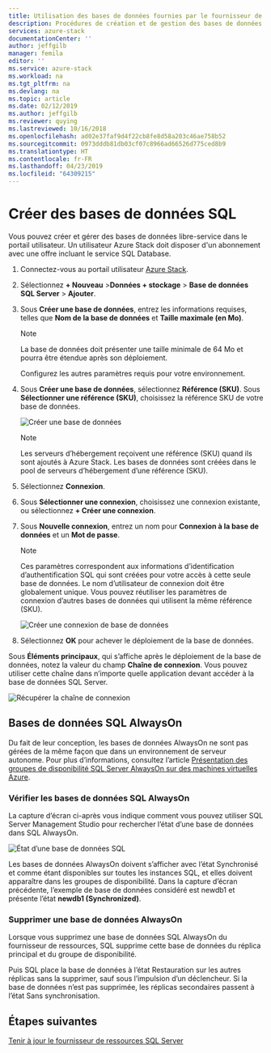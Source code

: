 ```yaml
---
title: Utilisation des bases de données fournies par le fournisseur de ressources de l’adaptateur SQL sur Azure Stack | Microsoft Docs
description: Procédures de création et de gestion des bases de données SQL approvisionnées à l’aide du fournisseur de ressources de l’adaptateur SQL
services: azure-stack
documentationCenter: ''
author: jeffgilb
manager: femila
editor: ''
ms.service: azure-stack
ms.workload: na
ms.tgt_pltfrm: na
ms.devlang: na
ms.topic: article
ms.date: 02/12/2019
ms.author: jeffgilb
ms.reviewer: quying
ms.lastreviewed: 10/16/2018
ms.openlocfilehash: ad02e37faf9d4f22cb8fe8d58a203c46ae758b52
ms.sourcegitcommit: 0973dddb81db03cf07c8966ad66526d775ced8b9
ms.translationtype: HT
ms.contentlocale: fr-FR
ms.lasthandoff: 04/23/2019
ms.locfileid: "64309215"
---
```

# <a name="create-sql-databases"></a>Créer des bases de données SQL

Vous pouvez créer et gérer des bases de données libre-service dans le portail utilisateur. Un utilisateur Azure Stack doit disposer d'un abonnement avec une offre incluant le service SQL Database.

1. Connectez-vous au portail utilisateur [Azure Stack](azure-stack-overview.md).

2. Sélectionnez **+ Nouveau** &gt;**Données + stockage** &gt; **Base de données SQL Server** &gt; **Ajouter**.

3. Sous **Créer une base de données**, entrez les informations requises, telles que **Nom de la base de données** et **Taille maximale (en Mo)**.

   >[!NOTE]
   >La base de données doit présenter une taille minimale de 64 Mo et pourra être étendue après son déploiement.

   Configurez les autres paramètres requis pour votre environnement.

4. Sous **Créer une base de données**, sélectionnez **Référence (SKU)**. Sous **Sélectionner une référence (SKU)**, choisissez la référence SKU de votre base de données.

   ![Créer une base de données](./media/azure-stack-sql-rp-deploy/newsqldb.png)

   >[!NOTE]
   >Les serveurs d’hébergement reçoivent une référence (SKU) quand ils sont ajoutés à Azure Stack. Les bases de données sont créées dans le pool de serveurs d’hébergement d’une référence (SKU).

5. Sélectionnez **Connexion**.
6. Sous **Sélectionner une connexion**, choisissez une connexion existante, ou sélectionnez **+ Créer une connexion**.
7. Sous **Nouvelle connexion**, entrez un nom pour **Connexion à la base de données** et un **Mot de passe**.

   >[!NOTE]
   >Ces paramètres correspondent aux informations d’identification d’authentification SQL qui sont créées pour votre accès à cette seule base de données. Le nom d’utilisateur de connexion doit être globalement unique. Vous pouvez réutiliser les paramètres de connexion d’autres bases de données qui utilisent la même référence (SKU).

   ![Créer une connexion de base de données](./media/azure-stack-sql-rp-deploy/create-new-login.png)

8. Sélectionnez **OK** pour achever le déploiement de la base de données.

Sous **Éléments principaux**, qui s’affiche après le déploiement de la base de données, notez la valeur du champ **Chaîne de connexion**. Vous pouvez utiliser cette chaîne dans n’importe quelle application devant accéder à la base de données SQL Server.

![Récupérer la chaîne de connexion](./media/azure-stack-sql-rp-deploy/sql-db-settings.png)

## <a name="sql-always-on-databases"></a>Bases de données SQL AlwaysOn

Du fait de leur conception, les bases de données AlwaysOn ne sont pas gérées de la même façon que dans un environnement de serveur autonome. Pour plus d’informations, consultez l’article [Présentation des groupes de disponibilité SQL Server AlwaysOn sur des machines virtuelles Azure](https://docs.microsoft.com/azure/virtual-machines/windows/sql/virtual-machines-windows-portal-sql-availability-group-overview).

### <a name="verify-sql-always-on-databases"></a>Vérifier les bases de données SQL AlwaysOn

La capture d’écran ci-après vous indique comment vous pouvez utiliser SQL Server Management Studio pour rechercher l’état d’une base de données dans SQL AlwaysOn.

![État d’une base de données SQL](./media/azure-stack-sql-rp-deploy/verifyalwayson.png)

Les bases de données AlwaysOn doivent s’afficher avec l’état Synchronisé et comme étant disponibles sur toutes les instances SQL, et elles doivent apparaître dans les groupes de disponibilité. Dans la capture d’écran précédente, l’exemple de base de données considéré est newdb1 et présente l’état **newdb1 (Synchronized)**.

### <a name="delete-an-alwayson-database"></a>Supprimer une base de données AlwaysOn

Lorsque vous supprimez une base de données SQL AlwaysOn du fournisseur de ressources, SQL supprime cette base de données du réplica principal et du groupe de disponibilité.

Puis SQL place la base de données à l’état Restauration sur les autres réplicas sans la supprimer, sauf sous l’impulsion d’un déclencheur. Si la base de données n’est pas supprimée, les réplicas secondaires passent à l’état Sans synchronisation.

## <a name="next-steps"></a>Étapes suivantes

[Tenir à jour le fournisseur de ressources SQL Server](azure-stack-sql-resource-provider-maintain.md)
